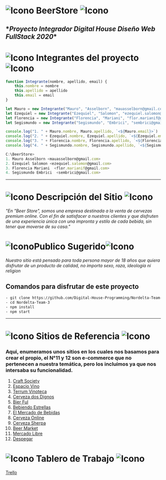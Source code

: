 [beer]: /Beer.png
[beer2]: /Beer2.png

# ![Icono][beer] **BeerStore** ![Icono][beer]

## \***_Proyecto Integrador Digital House Diseño Web FullStack 2020_**\*

# ![Icono][beer2] **Integrantes del proyecto** ![Icono][beer2]

```javascript
function Integrante(nombre, apellido, email) {
    this.nombre = nombre
    this.apellido = apellido
    this.email = email
}

let Mauro = new Integrante("Mauro", "Asselborn", "mauasselborn@gmail.com")
let Ezequiel = new Integrante("Ezequiel", "Salomon", "ezequiel.salomon@gmail.com")
let Florencia = new Integrante("Florencia", "Mariani", "flor.marianif@gmail.com")
let Segismundo = new Integrante("Segismundo", "Embrici", "sembrici@gmail.com")

console.log("1. " + Mauro.nombre, Mauro.apellido, `<${Mauro.email}>`)
console.log("2. " + Ezequiel.nombre, Ezequiel.apellido, `<${Ezequiel.email}>`)
console.log("3. " + Florencia.nombre, Florencia.apellido, `<${Florencia.email}>`)
console.log("4. " + Segismundo.nombre, Segismundo.apellido, `<${Segismundo.email}>`)

C:\BeerStore>
1. Mauro Asselborn <mauasselborn@gmail.com>
2. Ezequiel Salomon <ezequiel.salomon@gmail.com>
3. Florencia Mariani  <flor.marianif@gmail.com>
4. Segismundo Embrici  <sembrici@gmail.com>

```

---

# ![Icono][beer2] **Descripción del Sitio** ![Icono][beer2]

_"En "Beer Store", somos una empresa destinada a la venta de cervezas premium online. Con el fin de satisfacer a nuestros clientes y que disfruten de una experiencia única con una impronta y estilo de cada bebida, sin tener que moverse de su casa."_

# ![Icono][beer2]**Publico Sugerido**![Icono][beer2]

_Nuestro sitio está pensado para toda persona mayor de 18 años que quiera disfrutar de un producto de calidad, no importa sexo, raza, ideología ni religion_

## **Comandos para disfrutar de este proyecto**

```sh
- git clone https://github.com/Digital-House-Programming/Nordelta-Team-3.git
- cd Nordelta-Team-3
- npm install
- npm start
```

---

# ![Icono][beer2] Sitios de Referencia ![Icono][beer2]

### Aqui, enumeramos unos sitios en los cuales nos basamos para crear el propio, el N°11 y 12 son e-commerce que no pertenecen a nuestra temática, pero los incluímos ya que nos intersaba su funcionalidad.

1.  [Craft Society](https://www.craftsociety.com.ar/)
2.  [Espacio Vino](https://www.espaciovino.com.ar/)
3.  [Terrum Vinoteca](https://www.terrumvinoteca.com/)
4.  [Cerveza dos Dignos](https://www.cervezadosdingos.com/)
5.  [Bier Ful](https://www.bierful.com/)
6.  [Bebiendo Estrellas](https://www.bebiendoestrellas.com.ar/)
7.  [El Mercado de Bebidas](https://www.elmercadodebebidas.com.ar/)
8.  [Cerveza Online](https://www.cervezasonline.com/)
9.  [Cerveza Sherpa](https://www.cervezasherpa.com/)
10. [Beer Market](http://beermarket.com.ar/)
11. [Mercado Libre](https://www.mercadolibre.com.ar)
12. [Despegar](https://www.despegar.com)


# ![Icono][beer2] Tablero de Trabajo ![Icono][beer2]
[Trello](https://trello.com/b/MP5o7Le4/proyectodigitalhouse)
